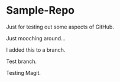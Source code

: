 # Sample-Repo

Just for testing out some aspects of GitHub.

Just mooching around...

I added this to a branch.

Test branch.

Testing Magit.
